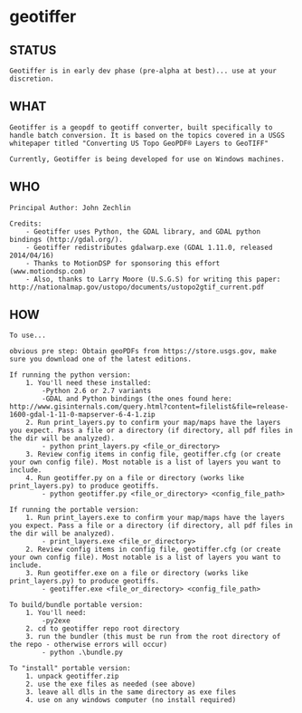 # geotiffer

## STATUS

	Geotiffer is in early dev phase (pre-alpha at best)... use at your discretion.

## WHAT

	Geotiffer is a geopdf to geotiff converter, built specifically to handle batch conversion. It is based on the topics covered in a USGS whitepaper titled "Converting US Topo GeoPDF® Layers to GeoTIFF"

	Currently, Geotiffer is being developed for use on Windows machines.

## WHO

	Principal Author: John Zechlin

	Credits: 
		- Geotiffer uses Python, the GDAL library, and GDAL python bindings (http://gdal.org/).
		- Geotiffer redistributes gdalwarp.exe (GDAL 1.11.0, released 2014/04/16)
		- Thanks to MotionDSP for sponsoring this effort (www.motiondsp.com)
		- Also, thanks to Larry Moore (U.S.G.S) for writing this paper: http://nationalmap.gov/ustopo/documents/ustopo2gtif_current.pdf 

## HOW

	To use...

	obvious pre step: Obtain geoPDFs from https://store.usgs.gov, make sure you download one of the latest editions.

	If running the python version:
		1. You'll need these installed:
			-Python 2.6 or 2.7 variants
			-GDAL and Python bindings (the ones found here: http://www.gisinternals.com/query.html?content=filelist&file=release-1600-gdal-1-11-0-mapserver-6-4-1.zip
		2. Run print_layers.py to confirm your map/maps have the layers you expect. Pass a file or a directory (if directory, all pdf files in the dir will be analyzed).
			- python print_layers.py <file_or_directory>
		3. Review config items in config file, geotiffer.cfg (or create your own config file). Most notable is a list of layers you want to include.
		4. Run geotiffer.py on a file or directory (works like print_layers.py) to produce geotiffs.
			- python geotiffer.py <file_or_directory> <config_file_path>

	If running the portable version:
		1. Run print_layers.exe to confirm your map/maps have the layers you expect. Pass a file or a directory (if directory, all pdf files in the dir will be analyzed).
			- print_layers.exe <file_or_directory>
		2. Review config items in config file, geotiffer.cfg (or create your own config file). Most notable is a list of layers you want to include.
		3. Run geotiffer.exe on a file or directory (works like print_layers.py) to produce geotiffs.
			- geotiffer.exe <file_or_directory> <config_file_path>

	To build/bundle portable version:
		1. You'll need:
			-py2exe
		2. cd to geotiffer repo root directory
		3. run the bundler (this must be run from the root directory of the repo - otherwise errors will occur)
			- python .\bundle.py

	To "install" portable version:
		1. unpack geotiffer.zip
		2. use the exe files as needed (see above)
		3. leave all dlls in the same directory as exe files
		4. use on any windows computer (no install required)
